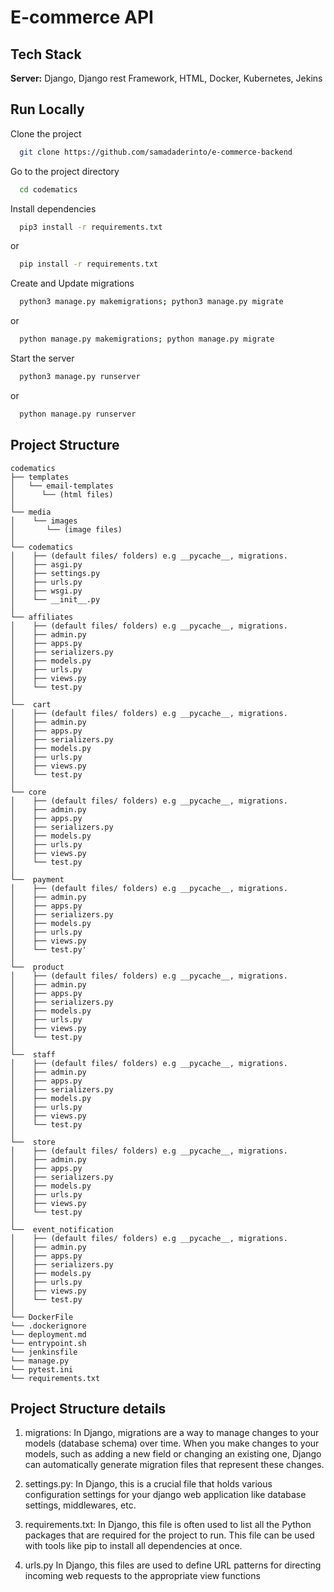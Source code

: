 # E-commerce API

## Tech Stack

**Server:** Django, Django rest Framework, HTML, Docker, Kubernetes, Jekins

## Run Locally

Clone the project

```bash
  git clone https://github.com/samadaderinto/e-commerce-backend
```

Go to the project directory

```bash
  cd codematics
```

Install dependencies

```bash
  pip3 install -r requirements.txt
```
or 

```bash
  pip install -r requirements.txt
```

Create and Update migrations

```bash
  python3 manage.py makemigrations; python3 manage.py migrate
```

or 

```bash
  python manage.py makemigrations; python manage.py migrate
```

Start the server

```bash
  python3 manage.py runserver 
```

or 

```bash
  python manage.py runserver 
```

## Project Structure

```
codematics
├── templates
│   └── email-templates
│      └── (html files)
│
└── media
│    └── images
│       └── (image files)
│
└── codematics
│    ├── (default files/ folders) e.g __pycache__, migrations.
│    ├── asgi.py
│    ├── settings.py
│    ├── urls.py 
│    ├── wsgi.py
│    └── __init__.py
│
└── affiliates
│    ├── (default files/ folders) e.g __pycache__, migrations.
│    ├── admin.py
│    ├── apps.py
│    ├── serializers.py   
│    ├── models.py
│    ├── urls.py
│    ├── views.py
│    └── test.py
│    
└──  cart
│    ├── (default files/ folders) e.g __pycache__, migrations.
│    ├── admin.py
│    ├── apps.py
│    ├── serializers.py   
│    ├── models.py
│    ├── urls.py
│    ├── views.py
│    └── test.py
│
└── core
│    ├── (default files/ folders) e.g __pycache__, migrations.
│    ├── admin.py
│    ├── apps.py
│    ├── serializers.py   
│    ├── models.py
│    ├── urls.py
│    ├── views.py
│    └── test.py
│
└──  payment
│    ├── (default files/ folders) e.g __pycache__, migrations.
│    ├── admin.py
│    ├── apps.py
│    ├── serializers.py   
│    ├── models.py
│    ├── urls.py
│    ├── views.py
│    └── test.py'
│
└──  product
│    ├── (default files/ folders) e.g __pycache__, migrations.
│    ├── admin.py
│    ├── apps.py
│    ├── serializers.py   
│    ├── models.py
│    ├── urls.py
│    ├── views.py
│    └── test.py
│
└──  staff
│    ├── (default files/ folders) e.g __pycache__, migrations.
│    ├── admin.py
│    ├── apps.py
│    ├── serializers.py   
│    ├── models.py
│    ├── urls.py
│    ├── views.py
│    └── test.py
│
└──  store
│    ├── (default files/ folders) e.g __pycache__, migrations.
│    ├── admin.py
│    ├── apps.py
│    ├── serializers.py   
│    ├── models.py
│    ├── urls.py
│    ├── views.py
│    └── test.py
│
└──  event_notification
│    ├── (default files/ folders) e.g __pycache__, migrations.
│    ├── admin.py
│    ├── apps.py
│    ├── serializers.py   
│    ├── models.py
│    ├── urls.py
│    ├── views.py
│    └── test.py
│
└── DockerFile
└── .dockerignore
└── deployment.md
└── entrypoint.sh
└── jenkinsfile
└── manage.py
└── pytest.ini
└── requirements.txt
```

## Project Structure details
1. migrations:
In Django, migrations are a way to manage changes to your models (database schema) over time. When you make changes to your models, such as adding a new field or changing an 
existing one, Django can automatically generate migration files that represent these changes.

2. settings.py:
In Django, this is a crucial file that holds various configuration settings for your django web application like database settings, middlewares, etc.

3. requirements.txt:
In Django, this file is often used to list all the Python packages that are required for the project to run. This file can be used with tools like pip to install all dependencies at once. 

4. urls.py
In Django, this files are used to define URL patterns for directing incoming web requests to the appropriate view functions
